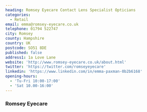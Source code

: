 ```yaml
---
heading: Romsey Eyecare Contact Lens Specialist Opticians
categories:
  - Retail
email: emma@romsey-eyecare.co.uk
telephone: 01794 522747
city: Romsey
county: Hampshire
country: UK
postcode: SO51 8DE
published: false
address1: 1a Love Lane
website: 'http://www.romsey-eyecare.co.uk/about.html'
twitter: 'https://twitter.com/romseyeyecare'
linkedin: 'https://www.linkedin.com/in/emma-paxman-0b2b6168'
opening-hours:
  - 'Tu-Fri 10:00-17:00'
  - 'Sat 10.00-16:00'
---
```


### Romsey Eyecare


